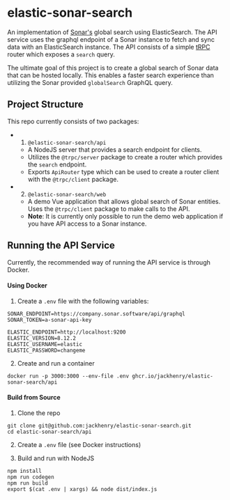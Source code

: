 # elastic-sonar-search

An implementation of [Sonar's](https://sonar.software/) global search using ElasticSearch. The API service uses the graphql endpoint of a Sonar instance to fetch and sync data with an ElasticSearch instance. The API consists of a simple [tRPC](https://trpc.io/) router which exposes a `search` query.

The ultimate goal of this project is to create a global search of Sonar data that can be hosted locally. This enables a faster search experience than utilizing the Sonar provided `globalSearch` GraphQL query.

## Project Structure

This repo currently consists of two packages:

* 1. `@elastic-sonar-search/api`
  * A NodeJS server that provides a search endpoint for clients.
  * Utilizes the `@trpc/server` package to create a router which provides the `search` endpoint.
  * Exports `ApiRouter` type which can be used to create a router client with the `@trpc/client` package.
* 2. `@elastic-sonar-search/web`
  * A demo Vue application that allows global search of Sonar entities. Uses the `@trpc/client` package to make calls to the API.
  * **Note**: It is currently only possible to run the demo web application if you have API access to a Sonar instance.

## Running the API Service

Currently, the recommended way of running the API service is through Docker.

#### Using Docker

1. Create a `.env` file with the following variables:
```env
SONAR_ENDPOINT=https://company.sonar.software/api/graphql
SONAR_TOKEN=a-sonar-api-key

ELASTIC_ENDPOINT=http://localhost:9200
ELASTIC_VERSION=8.12.2
ELASTIC_USERNAME=elastic
ELASTIC_PASSWORD=changeme
```

2. Create and run a container
```
docker run -p 3000:3000 --env-file .env ghcr.io/jackhenry/elastic-sonar-search/api
```

#### Build from Source

1. Clone the repo
```
git clone git@github.com:jackhenry/elastic-sonar-search.git
cd elastic-sonar-search/api
``` 

2. Create a `.env` file (see Docker instructions)

3. Build and run with NodeJS 
```
npm install
npm run codegen
npm run build
export $(cat .env | xargs) && node dist/index.js
```